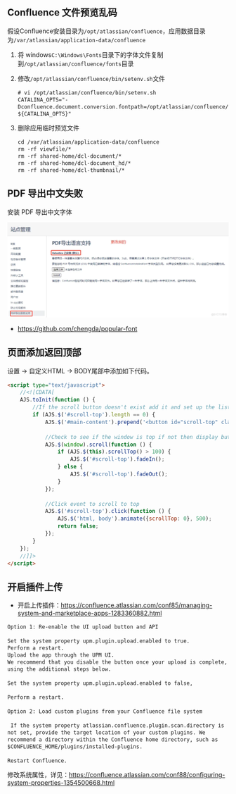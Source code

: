 ## Confluence 文件预览乱码

假设Confluence安装目录为`/opt/atlassian/confluence`，应用数据目录为`/var/atlassian/application-data/confluence`

1. 将 windows`C:\Windows\Fonts`目录下的字体文件复制到`/opt/atlassian/confluence/fonts`目录

2. 修改`/opt/atlassian/confluence/bin/setenv.sh`文件

   ```
   # vi /opt/atlassian/confluence/bin/setenv.sh
   CATALINA_OPTS="-Dconfluence.document.conversion.fontpath=/opt/atlassian/confluence/fonts/ ${CATALINA_OPTS}"
   ```

3. 删除应用临时预览文件

   ```
   cd /var/atlassian/application-data/confluence
   rm -rf viewfile/*
   rm -rf shared-home/dcl-document/*
   rm -rf shared-home/dcl-document_hd/*
   rm -rf shared-home/dcl-thumbnail/*
   ```

   

## PDF 导出中文失败

安装 PDF 导出中文字体

![Confluence PDF导出中文支持_Confluence](./.assets/Confluence其他问题/resize,m_fixed,w_1184)

- <https://github.com/chengda/popular-font>

## 页面添加返回顶部

设置 -> 自定义HTML -> BODY尾部中添加如下代码。

```html
<script type="text/javascript">
    //<![CDATA[
    AJS.toInit(function () {
        //If the scroll button doesn't exist add it and set up the listeners
        if (AJS.$('#scroll-top').length == 0) {
            AJS.$('#main-content').prepend('<button id="scroll-top" class="aui-button aui-button-primary scroll-top-button" style="display: none; position: fixed; bottom: 10px; right: 10px; z-index: 10;" title="返回顶部"><span class="aui-icon aui-icon-small aui-iconfont-chevron-up">Back to Top</span></button>');

            //Check to see if the window is top if not then display button
            AJS.$(window).scroll(function () {
                if (AJS.$(this).scrollTop() > 100) {
                    AJS.$('#scroll-top').fadeIn();
                } else {
                    AJS.$('#scroll-top').fadeOut();
                }
            });

            //Click event to scroll to top
            AJS.$('#scroll-top').click(function () {
                AJS.$('html, body').animate({scrollTop: 0}, 500);
                return false;
            });
        }
    });
    //]]>
</script>
```

## 开启插件上传

- 开启上传插件：<https://confluence.atlassian.com/conf85/managing-system-and-marketplace-apps-1283360882.html>

```
Option 1: Re-enable the UI upload button and API

Set the system property upm.plugin.upload.enabled to true.
Perform a restart.
Upload the app through the UPM UI.
We recommend that you disable the button once your upload is complete, using the additional steps below.

Set the system property upm.plugin.upload.enabled to false,

Perform a restart.

Option 2: Load custom plugins from your Confluence file system

 If the system property atlassian.confluence.plugin.scan.directory is not set, provide the target location of your custom plugins. We recommend a directory within the Confluence home directory, such as $CONFLUENCE_HOME/plugins/installed-plugins.

Restart Confluence.
```

修改系统属性，详见：<https://confluence.atlassian.com/conf88/configuring-system-properties-1354500668.html>
